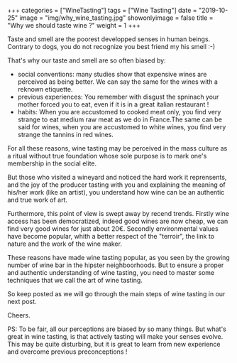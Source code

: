 +++
categories    = ["WineTasting"]
tags          = ["Wine Tasting"]
date          = "2019-10-25"
image         = "img/why_wine_tasting.jpg"
showonlyimage = false
title         = "Why we should taste wine ?"
weight        = 1
+++

Taste and smell are the poorest developped senses in human beings. Contrary to dogs, you do not recognize you best friend my his smell :-)

That's why our taste and smell are so often biased by:

- social conventions: many studies show that expensive wines are perceived as being better. We can say the same for the wines with a reknown etiquette.
- previous experiences: You remember with disgust the spninach your mother forced you to eat, even if it is in a great italian restaurant !
- habits: When you are accustomed to cooked meat only, you find very strange to eat medium raw meat as we do in France.The same can be said for wines, when you are accustomed to white wines, you find very strange the tannins in red wines.

For all these reasons, wine tasting may be perceived in the mass culture as a ritual without true foundation whose sole purpose is to mark one's membership in the social elite.

But those who visited a wineyard and noticed the hard work it reprensents, and the joy of the producer tasting with you and explaining the meaning of his/her work (like an artist), you understand how wine can be an authentic and true work of art.

Furthermore, this point of view is swept away by recend trends. Firstly wine access has been democratized, indeed good wines are now cheap, we can find very good wines for just about 20€. Secondly environmental values have become popular, whith a better respect of the "terroir", the link to nature and the work of the wine maker.

These reasons have made wine tasting popular, as you seen by the growing number of wine bar in the hipster neighboorhoods. But to ensure a proper and authentic understanding of wine tasting, you need to master some techniques that we call the art of wine tasting.

So keep posted as we will go through the main steps of wine tasting in our next post.

Cheers.

PS: To be fair, all our perceptions are biased by so many things. But what's great in wine tasting, is that actively tasting will make your senses evolve. This may be quite disturbing, but it is great to learn from new experience and overcome previous preconceptions !

